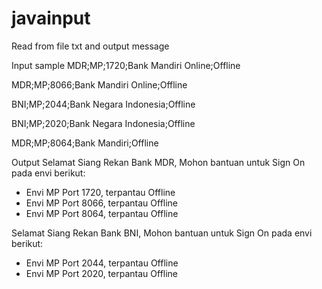 # javainput
Read from file txt and output message 

Input sample 
MDR;MP;1720;Bank Mandiri Online;Offline

MDR;MP;8066;Bank Mandiri Online;Offline

BNI;MP;2044;Bank Negara Indonesia;Offline

BNI;MP;2020;Bank Negara Indonesia;Offline

MDR;MP;8064;Bank Mandiri;Offline

Output 
Selamat Siang Rekan Bank MDR,
Mohon bantuan untuk Sign On pada envi berikut:
- Envi MP Port 1720, terpantau Offline
- Envi MP Port 8066, terpantau Offline
- Envi MP Port 8064, terpantau Offline

Selamat Siang Rekan Bank BNI,
Mohon bantuan untuk Sign On pada envi berikut:
- Envi MP Port 2044, terpantau Offline
- Envi MP Port 2020, terpantau Offline


